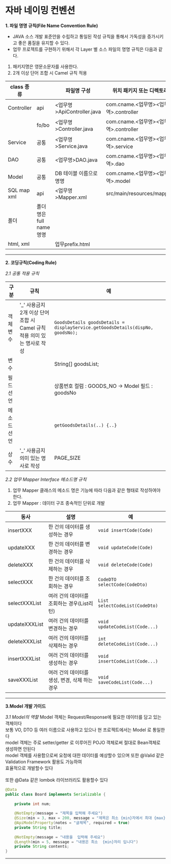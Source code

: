# 자바 네이밍 컨벤션
**1. 파일 명명 규칙(File Name Convention Rule)**
- JAVA 소스 개발 표준안을 수립하고 통일된 작성 규칙을 통해서 가독성을 증가시키고 좋은 품질을 유지할 수 있다.
- 업무 프로젝트를 구현하기 위해서 각 Layer 별 소스 파일의 명명 규칙은 다음과 같다.
1. 패키지명은 영문소문자를 사용한다.
2. 2개 이상 단어 조합 시 Camel  규칙 적용

| class 종류 || 파일명 구성  | 위치 패키지 또는 디렉토리  | 예 |
|---|---|---|---|---|
| Controller | api  | <업무명>ApiController.java  |  com.cname.<업무명><업무영역>.controller | DisplayApiController.java |
|| fo/bo | <업무명>Controller.java  |  com.cname.<업무명><업무영역>.controller | DisplayController.java |
| Service | 공통 | <업무명>Service.java | com.cname.<업무명><업무영역>.service | DisplayService.java |
| DAO | 공통 | <업무명>DAO.java | com.cname.<업무명><업무영역>.dao | DisplayDAO.java |
| Model | 공통 | DB 테이블 이름으로 명명 | com.cname.<업무명><업무영역>.model | GoodsBase.java |
| SQL map xml | api | <업무명>Mapper.xml | src/main/resources/mapper/ | DisplayMapper.xml |
| 폴더 | 폴더명은 full name 명명 |  |  | ex) admin(O) , ad(X) |
| html, xml |  | 업무prefix.html |  | ex) stSearch.html |

---

**2. 코딩규칙(Coding Rule)**

*2.1 공통 적용 규칙*

| 구분 | 규칙 | 예 |
| --- | --- | --- |
| 객체 변수 | '_' 사용금지  2개 이상 단어 조합 시 Camel 규칙 적용  의미 있는 명사로 작성 | `GoodsDetails goodsDetails = displayService.getGoodsDetails(dispNo, goodsNo);` |
| 변수 |  | String[] goodsList; |
| 필드 선언 |  | 상품번호 컬럼 : GOODS_NO → Model 필드 : goodsNo |
| 메소드 선언 |  | `getGoodsDetails(..) {..}` |
| 상수 | '_' 사용금지  의미 있는 명사로 작성 | PAGE_SIZE |

*2.2 업무 Mapper Interface 메소드명 규칙*

1. 업무 Mapper 클래스의 메소드 명은 기능에 따라 다음과 같은 형태로 작성하여야 한다.
2. 업무 Mapper : 데이터 구조 종속적인 단위로 개발

| 동사 | 설명 | 예 |
| --- | --- | --- |
| insertXXX | 한 건의 데이터를 생성하는 경우 | `void insertCode(Code)` |
| updateXXX | 한 건의 데이터를 변경하는 경우 | `void updateCode(Code)` |
| deleteXXX | 한 건의 데이터를 삭제하는 경우 | `void deleteCode(Code)` |
| selectXXX | 한 건의 데이터를 조회하는 경우 | `CodeDTO selectCode(CodeDto)` |
| selectXXXList | 여러 건의 데이터를 조회하는 경우(List<DTO>리턴) | `List selectCodeList(CodeDto)` |
| updateXXXList | 여러 건의 데이터를 변경하는 경우 | `void updateCodeList(Code...)` |
| deleteXXXList | 여러 건의 데이터를 삭제하는 경우 | `int deleteCodeList(Code...)` |
| insertXXXList | 여러 건의 데이터를 생성하는 경우 | `void insertCodeList(Code...)` |
| saveXXXList | 여러 건의 데이터를 생성, 변경, 삭제 하는 경우 | `void saveCodeList(Code...)` |

---

**3.Model 개발 가이드**

*3.1 Model의 역할*
Model 객체는 Request/Response에 필요한 데이터를 담고 있는 객체이다
<br>
보통 VO, DTO  등 여러 이름으로 사용하고 있으나 현 프로젝트에서는 Model 로 통일한다 
<br>
model  객체는 주로  setter/getter 로 이루어진 POJO 객체로써 절대로  Bean객체로 생성하면 안된다 
<br>
model  객체를 사용함으로써 요청에 대한 데이터를 예상할수 있으며 또한 @Valid 같은 Validation Framework 활용도 가능하여 
<br>
효율적으로 개발할수 있다   
<br>
또한 @Data 같은   lombok 라이브러리도 활용할수 있다
<br>

```java
@Data
public class Board implements Serializable {
 
    private int num;
 
    @NotEmpty(message = "제목을 입력해 주세요")
    @Size(min = 3, max = 200, message = "제목은 최소 {min}자에서 최대 {max}자까지만 가능합니다")
    @ApiModelProperty(notes = "글제목", required = true)
    private String title;
 
    @NotEmpty(message = "내용을  입력해 주세요")
    @Length(min = 5, message = "내용은 최소  {min}자리 입니다")
    private String contents;
}
```
 
---
